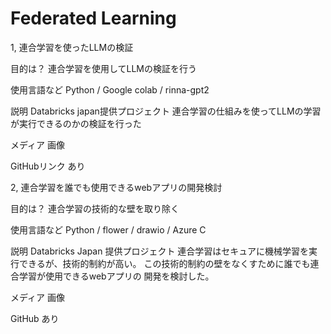 # Federated Learning


1, 連合学習を使ったLLMの検証

目的は？
連合学習を使用してLLMの検証を行う

使用言語など
Python / Google colab / rinna-gpt2

説明
Databricks japan提供プロジェクト
連合学習の仕組みを使ってLLMの学習が実行できるのかの検証を行った

メディア
画像

GitHubリンク
あり

2, 連合学習を誰でも使用できるwebアプリの開発検討

目的は？
連合学習の技術的な壁を取り除く

使用言語など
Python / flower / drawio / Azure C

説明
Databricks Japan 提供プロジェクト
連合学習はセキュアに機械学習を実行できるが、技術的制約が高い。
この技術的制約の壁をなくすために誰でも連合学習が使用できるwebアプリの
開発を検討した。

メディア
画像

GitHub
あり